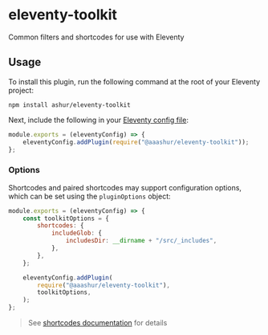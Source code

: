# eleventy-toolkit

Common filters and shortcodes for use with Eleventy

## Usage

To install this plugin, run the following command at the root of your Eleventy project:

```shell
npm install ashur/eleventy-toolkit
```

Next, include the following in your [Eleventy config file](https://www.11ty.dev/docs/config/):

```javascript
module.exports = (eleventyConfig) => {
    eleventyConfig.addPlugin(require("@aaashur/eleventy-toolkit"));
};
```

### Options

Shortcodes and paired shortcodes may support configuration options, which can be set using the `pluginOptions` object:

```javascript
module.exports = (eleventyConfig) => {
    const toolkitOptions = {
        shortcodes: {
            includeGlob: {
                includesDir: __dirname + "/src/_includes",
            },
        },
    };

    eleventyConfig.addPlugin(
        require("@aaashur/eleventy-toolkit"),
        toolkitOptions,
    );
};
```

> See [shortcodes documentation](https://github.com/ashur/eleventy-toolkit/blob/main/src/shortcodes/README.md) for details
